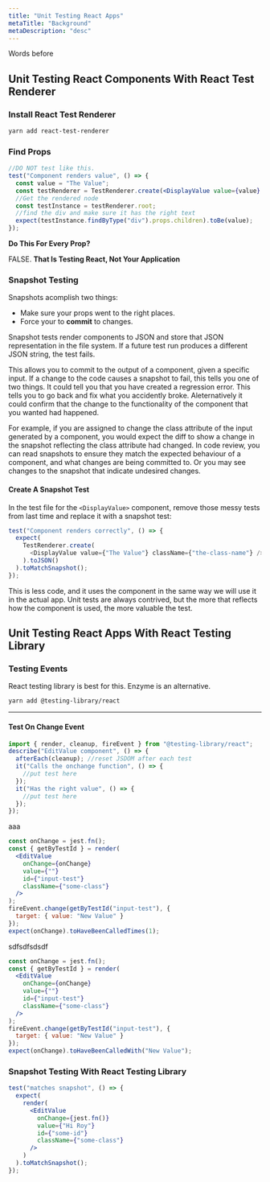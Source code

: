 ```yaml
---
title: "Unit Testing React Apps"
metaTitle: "Background"
metaDescription: "desc"
---
```


Words before

## Unit Testing React Components With React Test Renderer

### Install React Test Renderer

```bash
yarn add react-test-renderer
```

### Find Props

```jsx
//DO NOT test like this.
test("Component renders value", () => {
  const value = "The Value";
  const testRenderer = TestRenderer.create(<DisplayValue value={value} />);
  //Get the rendered node
  const testInstance = testRenderer.root;
  //find the div and make sure it has the right text
  expect(testInstance.findByType("div").props.children).toBe(value);
});
```

**Do This For Every Prop?**

FALSE. **That Is Testing React, Not Your Application**

### Snapshot Testing

Snapshots acomplish two things:

- Make sure your props went to the right places.
- Force your to **commit** to changes.

Snapshot tests render components to JSON and store that JSON representation in the file system. If a future test run produces a different JSON string, the test fails.

This allows you to commit to the output of a component, given a specific input. If a change to the code causes a snapshot to fail, this tells you one of two things. It could tell you that you have created a regression error. This tells you to go back and fix what you accidently broke. Aleternatively it could confirm that the change to the functionality of the component that you wanted had happened.

For example, if you are assigned to change the class attribute of the input generated by a component, you would expect the diff to show a change in the snapshot reflecting the class attribute had changed. In code review, you can read snapshots to ensure they match the expected behaviour of a component, and what changes are being committed to. Or you may see changes to the snapshot that indicate undesired changes.

#### Create A Snapshot Test

In the test file for the `<DisplayValue>` component, remove those messy tests from last time and replace it with a snapshot test:

```javascript
test("Component renders correctly", () => {
  expect(
    TestRenderer.create(
      <DisplayValue value={"The Value"} className={"the-class-name"} />
    ).toJSON()
  ).toMatchSnapshot();
});
```

This is less code, and it uses the component in the same way we will use it in the actual app. Unit tests are always contrived, but the more that reflects how the component is used, the more valuable the test.

## Unit Testing React Apps With React Testing Library

### Testing Events

React testing library is best for this. Enzyme is an alternative.

```bash
yarn add @testing-library/react
```

---

#### Test On Change Event

```jsx
import { render, cleanup, fireEvent } from "@testing-library/react";
describe("EditValue component", () => {
  afterEach(cleanup); //reset JSDOM after each test
  it("Calls the onchange function", () => {
    //put test here
  });
  it("Has the right value", () => {
    //put test here
  });
});
```

aaa

```jsx
const onChange = jest.fn();
const { getByTestId } = render(
  <EditValue
    onChange={onChange}
    value={""}
    id={"input-test"}
    className={"some-class"}
  />
);
fireEvent.change(getByTestId("input-test"), {
  target: { value: "New Value" }
});
expect(onChange).toHaveBeenCalledTimes(1);
```

sdfsdfsdsdf

```jsx
const onChange = jest.fn();
const { getByTestId } = render(
  <EditValue
    onChange={onChange}
    value={""}
    id={"input-test"}
    className={"some-class"}
  />
);
fireEvent.change(getByTestId("input-test"), {
  target: { value: "New Value" }
});
expect(onChange).toHaveBeenCalledWith("New Value");
```

### Snapshot Testing With React Testing Library

```jsx
test("matches snapshot", () => {
  expect(
    render(
      <EditValue
        onChange={jest.fn()}
        value={"Hi Roy"}
        id={"some-id"}
        className={"some-class"}
      />
    )
  ).toMatchSnapshot();
});
```
